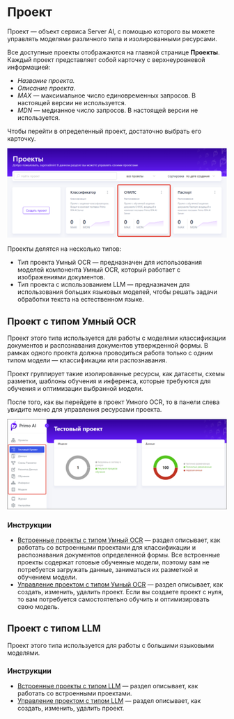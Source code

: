 # Проект

Проект — объект сервиса Server AI, с помощью которого вы можете управлять моделями различного типа и изолированными ресурсами. 

Все доступные проекты отображаются на главной странице **Проекты**. Каждый проект представляет собой карточку с верхнеуровневой информацией:
* *Название проекта.*
* *Описание проекта.*
* *MAX* — максимальное число единовременных запросов. В настоящей версии не используется.
* *MDN* — медианное число запросов.  В настоящей версии не используется.

Чтобы перейти в определенный проект, достаточно выбрать его карточку. 

![](<../../../primo-ai/resources/user/project_cards.png>)

Проекты делятся на несколько типов:
* Тип проекта Умный OCR — предназначен для использования моделей компонента Умный OCR, который работает с изображениями документов.
* Тип проекта с использованием LLM — предназначен для использования больших языковых моделей, чтобы решать задачи обработки текста на естественном языке.


## Проект с типом Умный OCR

Проект этого типа используется для работы с моделями классификации документов и распознавания документов утвержденной формы. В рамках одного проекта должна проводиться работа только с одним типом модели — классификации или распознавания. 

Проект группирует такие изолированные ресурсы, как датасеты, схемы разметки, шаблоны обучения и инференса, которые требуются для обучения и оптимизации выбранной модели. 

После того, как вы перейдете в проект Умного OCR, то в панели слева увидите меню для управления ресурсами проекта. 

![](<../../../.gitbook/assets1/primo-ai/user-guide/project-menu-panel.png>)

### Инструкции

* [Встроенные проекты с типом Умный OCR]() — раздел описывает, как работать со встроенными проектами для классификации и распознавания документов определенной формы. Все встроенные проекты содержат готовые обученные модели, поэтому вам не потребуется загружать данные, заниматься их разметкой и обучением модели.
* [Управление проектом с типом Умный OCR](https://docs.primo-rpa.ru/primo-rpa/primo-rpa-ai-server/user/project/operation-with-projects) — раздел описывает, как создать, изменить, удалить проект. Если вы создаете проект с нуля, то вам потребуется самостоятельно обучить и оптимизировать свою модель.


## Проект с типом LLM

Проект этого типа используется для работы с большими языковыми моделями.

### Инструкции

* [Встроенные проекты с типом LLM]() — раздел описывает, как работать со встроенными проектами.
* [Управление проектом с типом LLM](https://docs.primo-rpa.ru/primo-rpa/primo-rpa-ai-server/user/project/operation-with-projects) — раздел описывает, как создать, изменить, удалить проект. 




